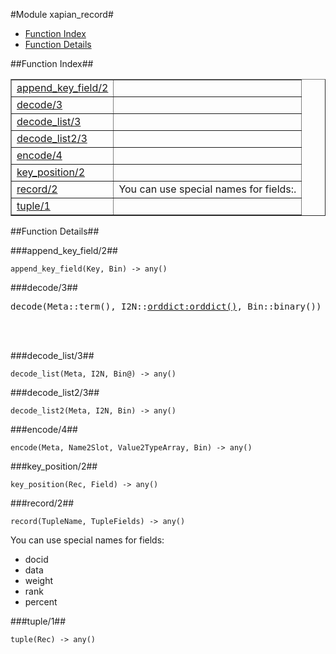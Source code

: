 

#Module xapian_record#
* [Function Index](#index)
* [Function Details](#functions)




<a name="index"></a>

##Function Index##


<table width="100%" border="1" cellspacing="0" cellpadding="2" summary="function index"><tr><td valign="top"><a href="#append_key_field-2">append_key_field/2</a></td><td></td></tr><tr><td valign="top"><a href="#decode-3">decode/3</a></td><td></td></tr><tr><td valign="top"><a href="#decode_list-3">decode_list/3</a></td><td></td></tr><tr><td valign="top"><a href="#decode_list2-3">decode_list2/3</a></td><td></td></tr><tr><td valign="top"><a href="#encode-4">encode/4</a></td><td></td></tr><tr><td valign="top"><a href="#key_position-2">key_position/2</a></td><td></td></tr><tr><td valign="top"><a href="#record-2">record/2</a></td><td>You can use special names for fields:.</td></tr><tr><td valign="top"><a href="#tuple-1">tuple/1</a></td><td></td></tr></table>


<a name="functions"></a>

##Function Details##

<a name="append_key_field-2"></a>

###append_key_field/2##




`append_key_field(Key, Bin) -> any()`

<a name="decode-3"></a>

###decode/3##




<pre>decode(Meta::term(), I2N::<a href="orddict.md#type-orddict">orddict:orddict()</a>, Bin::binary()) -> {term(), binary()}</pre>
<br></br>


<a name="decode_list-3"></a>

###decode_list/3##




`decode_list(Meta, I2N, Bin@) -> any()`

<a name="decode_list2-3"></a>

###decode_list2/3##




`decode_list2(Meta, I2N, Bin) -> any()`

<a name="encode-4"></a>

###encode/4##




`encode(Meta, Name2Slot, Value2TypeArray, Bin) -> any()`

<a name="key_position-2"></a>

###key_position/2##




`key_position(Rec, Field) -> any()`

<a name="record-2"></a>

###record/2##




`record(TupleName, TupleFields) -> any()`





You can use special names for fields:

* docid
* data
* weight
* rank
* percent<a name="tuple-1"></a>

###tuple/1##




`tuple(Rec) -> any()`

